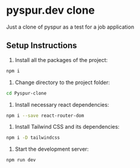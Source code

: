 # pyspur.dev clone
Just a clone of pyspur as a test for a job application

## Setup Instructions

1. Install all the packages of the project:
```bash
npm i
```

1. Change directory to the project folder:
```bash
cd Pyspur-clone
```

1. Install necessary react dependencies:
```bash
npm i --save react-router-dom
```

1. Install Tailwind CSS and its dependencies:
```bash
npm i -D tailwindcss
```

1. Start the development server:
```bash
npm run dev
```


